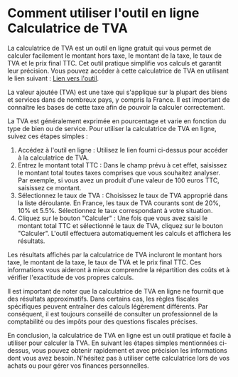 Comment utiliser l'outil en ligne Calculatrice de TVA
=====================================================

La calculatrice de TVA est un outil en ligne gratuit qui vous permet de calculer facilement le montant hors taxe, le montant de la taxe, le taux de TVA et le prix final TTC. Cet outil pratique simplifie vos calculs et garantit leur précision. Vous pouvez accéder à cette calculatrice de TVA en utilisant le lien suivant : [Lien vers l'outil](https://www.onlinecalculatorsfree.com/fr/financial/vat-calculator.html).

La valeur ajoutée (TVA) est une taxe qui s'applique sur la plupart des biens et services dans de nombreux pays, y compris la France. Il est important de connaître les bases de cette taxe afin de pouvoir la calculer correctement.

La TVA est généralement exprimée en pourcentage et varie en fonction du type de bien ou de service. Pour utiliser la calculatrice de TVA en ligne, suivez ces étapes simples :

1. Accédez à l'outil en ligne : Utilisez le lien fourni ci-dessus pour accéder à la calculatrice de TVA.
2. Entrez le montant total TTC : Dans le champ prévu à cet effet, saisissez le montant total toutes taxes comprises que vous souhaitez analyser. Par exemple, si vous avez un produit d'une valeur de 100 euros TTC, saisissez ce montant.
3. Sélectionnez le taux de TVA : Choisissez le taux de TVA approprié dans la liste déroulante. En France, les taux de TVA courants sont de 20%, 10% et 5.5%. Sélectionnez le taux correspondant à votre situation.
4. Cliquez sur le bouton "Calculer" : Une fois que vous avez saisi le montant total TTC et sélectionné le taux de TVA, cliquez sur le bouton "Calculer". L'outil effectuera automatiquement les calculs et affichera les résultats.

Les résultats affichés par la calculatrice de TVA incluront le montant hors taxe, le montant de la taxe, le taux de TVA et le prix final TTC. Ces informations vous aideront à mieux comprendre la répartition des coûts et à vérifier l'exactitude de vos propres calculs.

Il est important de noter que la calculatrice de TVA en ligne ne fournit que des résultats approximatifs. Dans certains cas, les règles fiscales spécifiques peuvent entraîner des calculs légèrement différents. Par conséquent, il est toujours conseillé de consulter un professionnel de la comptabilité ou des impôts pour des questions fiscales précises.

En conclusion, la calculatrice de TVA en ligne est un outil pratique et facile à utiliser pour calculer la TVA. En suivant les étapes simples mentionnées ci-dessus, vous pouvez obtenir rapidement et avec précision les informations dont vous avez besoin. N'hésitez pas à utiliser cette calculatrice lors de vos achats ou pour gérer vos finances personnelles.